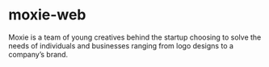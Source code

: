 # moxie-web
Moxie is a team of young creatives behind the startup choosing to solve the needs of individuals and businesses ranging from logo designs to a company’s brand.

